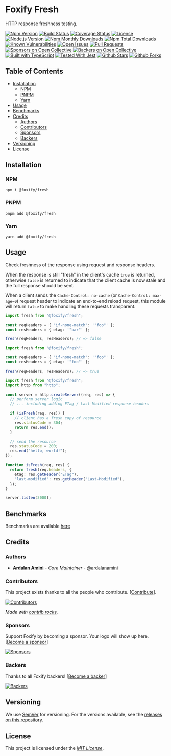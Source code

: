 # Foxify Fresh

HTTP response freshness testing.

[![Npm Version][NPM_VERSION_BADGE]][NPM_PACKAGE_URL]
[![Build Status][GITHUB_ACTIONS_BADGE]][GITHUB_ACTIONS_URL]
[![Coverage Status][CODE_COVERAGE_BADGE]][CODE_COVERAGE_URL]
[![License][LICENSE_BADGE]][LICENSE_URL]
[![Node.js Version][NODEJS_VERSION_BADGE]][NODEJS_WEBSITE]
[![Npm Monthly Downloads][NPM_MONTHLY_DOWNLOAD_BADGE]][NPM_PACKAGE_URL]
[![Npm Total Downloads][NPM_TOTAL_DOWNLOAD_BADGE]][NPM_PACKAGE_URL]
[![Known Vulnerabilities][VULNERABILITIES_BADGE]][VULNERABILITIES_URL]
[![Open Issues][OPEN_ISSUES_BADGE]][OPEN_ISSUES_URL]
[![Pull Requests][PRS_BADGE]][PRS_URL]
[![Sponsors on Open Collective][OPENCOLLECTIVE_SPONSORS_COUNT_BADGE]](#sponsors)
[![Backers on Open Collective][OPENCOLLECTIVE_BACKERS_COUNT_BADGE]](#backers)
[![Built with TypeScript][TYPES_BADGE]][TYPESCRIPT_WEBSITE]
[![Tested With Jest][JEST_BADGE]][JEST_URL]
[![Github Stars][GITHUB_STARS_BADGE]][GITHUB_PROJECT_URL]
[![Github Forks][GITHUB_FORKS_BADGE]][GITHUB_PROJECT_URL]

## Table of Contents

- [Installation](#installation)
    - [NPM](#npm)
    - [PNPM](#pnpm)
    - [Yarn](#yarn)
- [Usage](#usage)
- [Benchmarks](#benchmarks)
- [Credits](#credits)
    - [Authors](#authors)
    - [Contributors](#contributors)
    - [Sponsors](#sponsors)
    - [Backers](#backers)
- [Versioning](#versioning)
- [License](#license)

## Installation

### NPM

```shell
npm i @foxify/fresh
```

### PNPM

```shell
pnpm add @foxify/fresh
```

### Yarn

```shell
yarn add @foxify/fresh
```

## Usage

Check freshness of the response using request and response headers.

When the response is still "fresh" in the client's cache `true` is
returned, otherwise `false` is returned to indicate that the client
cache is now stale and the full response should be sent.

When a client sends the `Cache-Control: no-cache` (or `Cache-Control: max-age=0`) request header to
indicate an end-to-end reload request, this module will return `false`
to make handling these requests transparent.

```typescript
import fresh from "@foxify/fresh";

const reqHeaders = { "if-none-match": '"foo"' };
const resHeaders = { etag: '"bar"' };

fresh(reqHeaders, resHeaders); // => false
```

```typescript
import fresh from "@foxify/fresh";

const reqHeaders = { "if-none-match": '"foo"' };
const resHeaders = { etag: '"foo"' };

fresh(reqHeaders, resHeaders); // => true
```

```typescript
import fresh from "@foxify/fresh";
import http from "http";

const server = http.createServer((req, res) => {
  // perform server logic
  // ... including adding ETag / Last-Modified response headers

  if (isFresh(req, res)) {
    // client has a fresh copy of resource
    res.statusCode = 304;
    return res.end();
  }

  // send the resource
  res.statusCode = 200;
  res.end("hello, world!");
});

function isFresh(req, res) {
  return fresh(req.headers, {
    etag: res.getHeader("ETag"),
    "last-modified": res.getHeader("Last-Modified"),
  });
}

server.listen(3000);
```

## Benchmarks

Benchmarks are available [here][BENCHMARKS_URL]

## Credits

### Authors

- [**Ardalan Amini**](https://ardalanamini.com) - *Core Maintainer* - [@ardalanamini](https://github.com/ardalanamini)

### Contributors

This project exists thanks to all the people who
contribute. [[Contribute][CONTRIBUTORS_GUIDE_URL]].

[![Contributors][CONTRIBUTORS_BADGE]][CONTRIBUTORS_URL]

_Made with [contrib.rocks](https://contrib.rocks)._

### Sponsors

Support Foxify by becoming a sponsor. Your logo will show up
here. [[Become a sponsor][OPENCOLLECTIVE_SPONSOR_URL]]

[![Sponsors][OPENCOLLECTIVE_SPONSORS_BADGE]][OPENCOLLECTIVE_SPONSORS_URL]

### Backers

Thanks to all Foxify backers! [[Become a backer][OPENCOLLECTIVE_BACKER_URL]]

[![Backers][OPENCOLLECTIVE_BACKERS_BADGE]][OPENCOLLECTIVE_BACKERS_URL]

## Versioning

We use [SemVer][SEMVER_WEBSITE] for versioning. For the versions available, see
the [releases on this repository][RELEASES_URL].

## License

This project is licensed under the _[MIT License][LICENSE_URL]_.


<!-- Package Links -->

[NPM_VERSION_BADGE]: https://img.shields.io/npm/v/@foxify/fresh.svg

[NPM_MONTHLY_DOWNLOAD_BADGE]: https://img.shields.io/npm/dm/@foxify/fresh.svg

[NPM_TOTAL_DOWNLOAD_BADGE]: https://img.shields.io/npm/dt/@foxify/fresh.svg

[NODEJS_VERSION_BADGE]: https://img.shields.io/node/v/@foxify/fresh.svg

[CODE_COVERAGE_BADGE]: https://codecov.io/gh/foxifyjs/foxify/branch/main/graph/badge.svg?flag=fresh

[VULNERABILITIES_BADGE]: https://snyk.io/test/github/foxifyjs/foxify/badge.svg?targetFile=packages/fresh/package.json

[LICENSE_BADGE]: https://img.shields.io/npm/l/@foxify/fresh

[TYPES_BADGE]: https://img.shields.io/npm/types/@foxify/fresh.svg

[NPM_PACKAGE_URL]: https://www.npmjs.com/package/@foxify/fresh

[VULNERABILITIES_URL]: https://snyk.io/test/github/foxifyjs/foxify?targetFile=packages/fresh/package.json

[LICENSE_URL]: https://github.com/foxifyjs/foxify/tree/main/packages/fresh/LICENSE

[BENCHMARKS_URL]: https://github.com/foxifyjs/foxify/tree/main/benchmarks/fresh


<!-- Project Links -->

[GITHUB_ACTIONS_BADGE]: https://github.com/foxifyjs/foxify/workflows/Test/badge.svg

[GITHUB_STARS_BADGE]: https://img.shields.io/github/stars/foxifyjs/foxify.svg?style=social&label=Stars

[GITHUB_FORKS_BADGE]: https://img.shields.io/github/forks/foxifyjs/foxify.svg?style=social&label=Fork

[OPEN_ISSUES_BADGE]: https://img.shields.io/github/issues-raw/foxifyjs/foxify.svg

[PRS_BADGE]: https://img.shields.io/badge/PRs-Welcome-brightgreen.svg

[OPENCOLLECTIVE_SPONSORS_COUNT_BADGE]: https://opencollective.com/foxify/sponsors/badge.svg

[OPENCOLLECTIVE_SPONSORS_BADGE]: https://opencollective.com/foxify/sponsors.svg?width=890

[OPENCOLLECTIVE_BACKERS_COUNT_BADGE]: https://opencollective.com/foxify/backers/badge.svg

[OPENCOLLECTIVE_BACKERS_BADGE]: https://opencollective.com/foxify/backers.svg?width=890

[CONTRIBUTORS_BADGE]: https://contrib.rocks/image?repo=foxifyjs/foxify

[CODE_COVERAGE_URL]: https://codecov.io/gh/foxifyjs/foxify

[DOCUMENTS_URL]: https://foxify.js.org

[RELEASES_URL]: https://github.com/foxifyjs/foxify/releases

[GITHUB_PROJECT_URL]: https://github.com/foxifyjs/foxify

[GITHUB_ACTIONS_URL]: https://github.com/foxifyjs/foxify/actions

[OPEN_ISSUES_URL]: https://github.com/foxifyjs/foxify/issues?q=is%3Aopen+is%3Aissue

[PRS_URL]: https://github.com/foxifyjs/foxify/pulls

[CONTRIBUTORS_URL]: https://github.com/foxifyjs/foxify/graphs/contributors

[CONTRIBUTORS_GUIDE_URL]: https://github.com/foxifyjs/foxify/tree/main/CONTRIBUTING.md

[OPENCOLLECTIVE_SPONSORS_URL]: https://opencollective.com/foxify#sponsors

[OPENCOLLECTIVE_SPONSOR_URL]: https://opencollective.com/foxify#sponsor

[OPENCOLLECTIVE_BACKERS_URL]: https://opencollective.com/foxify#backers

[OPENCOLLECTIVE_BACKER_URL]: https://opencollective.com/foxify#backer


<!-- Other Links -->

[JEST_BADGE]: https://img.shields.io/badge/tested_with-jest-99424f.svg

[JEST_URL]: https://jestjs.io

[NODEJS_WEBSITE]: https://nodejs.org

[TYPESCRIPT_WEBSITE]: https://www.typescriptlang.org

[SEMVER_WEBSITE]: http://semver.org
